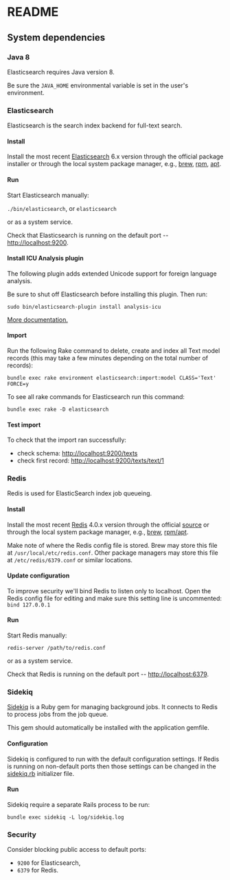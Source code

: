 # README

## System dependencies

### Java 8

Elasticsearch requires Java version 8.

Be sure the `JAVA_HOME` environmental variable is set in the user's environment.

### Elasticsearch

Elasticsearch is the search index backend for full-text search.

#### Install

Install the most recent [Elasticsearch](https://www.elastic.co/) 6.x version through the official package installer or through the local system package manager, 
e.g., [brew](http://brewformulas.org/Elasticsearch), 
[rpm](https://www.elastic.co/guide/en/elasticsearch/reference/6.2/rpm.html), 
[apt](https://www.elastic.co/guide/en/elasticsearch/reference/6.2/deb.html).

#### Run

Start Elasticsearch manually:

`./bin/elasticsearch`, or `elasticsearch`

or as a system service.

Check that Elasticsearch is running on the default port -- [http://localhost:9200](http://localhost:9200).

#### Install ICU Analysis plugin

The following plugin adds extended Unicode support for foreign language analysis.

Be sure to shut off Elasticsearch before installing this plugin. Then run:

```sudo bin/elasticsearch-plugin install analysis-icu```

[More documentation.](https://www.elastic.co/guide/en/elasticsearch/plugins/current/analysis-icu.html)


#### Import

Run the following Rake command to delete, create and index all Text model records (this may take a few minutes depending on the total number of records):

```bundle exec rake environment elasticsearch:import:model CLASS='Text' FORCE=y```

To see all rake commands for Elasticsearch run this command:

```bundle exec rake -D elasticsearch```

#### Test import

To check that the import ran successfully:
* check schema: [http://localhost:9200/texts](http://localhost:9200/texts)
* check first record: [http://localhost:9200/texts/text/1](http://localhost:9200/texts/text/1)

### Redis

Redis is used for ElasticSearch index job queueing. 

#### Install

Install the most recent [Redis](https://www.redis.io/) 4.0.x version through the official [source](https://redis.io/topics/quickstart) or through the local system package manager, e.g., [brew](http://brewformulas.org/Redis), [rpm/apt](https://www.digitalocean.com/community/tutorials/how-to-install-and-use-redis).

Make note of where the Redis config file is stored. Brew may store this file at `/usr/local/etc/redis.conf`. 
Other package managers may store this file at `/etc/redis/6379.conf` or similar locations.

#### Update configuration

To improve security we'll bind Redis to listen only to localhost. Open the Redis config file for editing and make sure this setting line is uncommented:
`bind 127.0.0.1`

#### Run

Start Redis manually:

`redis-server /path/to/redis.conf`

or as a system service.

Check that Redis is running on the default port -- [http://localhost:6379](http://localhost:6379).

### Sidekiq

[Sidekiq](https://github.com/mperham/sidekiq) is a Ruby gem for managing background jobs. 
It connects to Redis to process jobs from the job queue.

This gem should automatically be installed with the application gemfile. 

#### Configuration

Sidekiq is configured to run with the default configuration settings. 
If Redis is running on non-default ports then those settings can be changed in the [sidekiq.rb](../sidekiq/config/initializers/sidekiq.rb) initializer file. 

#### Run

Sidekiq require a separate Rails process to be run:

`bundle exec sidekiq -L log/sidekiq.log`

### Security

Consider blocking public access to default ports:
* `9200` for Elasticsearch,
* `6379` for Redis.
